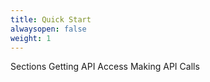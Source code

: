 ```yaml
---
title: Quick Start
alwaysopen: false
weight: 1
---
```


Sections
    Getting API Access
    Making API Calls
